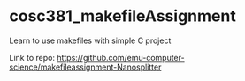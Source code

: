 # cosc381_makefileAssignment
Learn to use makefiles with simple C project

Link to repo: https://github.com/emu-computer-science/makefileassignment-Nanosplitter
